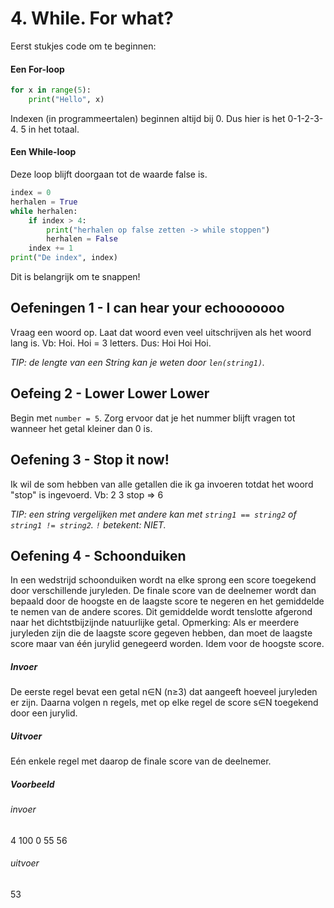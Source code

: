 # 4. While. For what?
Eerst stukjes code om te beginnen:

#### Een For-loop
```python
for x in range(5):
    print("Hello", x)
```
Indexen (in programmeertalen) beginnen altijd bij 0. Dus hier is het 0-1-2-3-4. 5 in het totaal.

#### Een While-loop
Deze loop blijft doorgaan tot de waarde false is.
```python
index = 0
herhalen = True
while herhalen:
    if index > 4:
        print("herhalen op false zetten -> while stoppen")
        herhalen = False
    index += 1
print("De index", index)
```
Dit is belangrijk om te snappen!

## Oefeningen 1 - I can hear your echooooooo
Vraag een woord op. Laat dat woord even veel uitschrijven als het woord lang is. Vb: Hoi. Hoi = 3 letters. Dus: Hoi Hoi Hoi.

*TIP: de lengte van een String kan je weten door `len(string1)`.*

## Oefeing 2 - Lower Lower Lower
Begin met `number = 5`. Zorg ervoor dat je het nummer blijft vragen tot wanneer het getal kleiner dan 0 is.

## Oefening 3 - Stop it now!
Ik wil de som hebben van alle getallen die ik ga invoeren totdat het woord "stop" is ingevoerd. Vb: 2 3 stop => 6

*TIP: een string vergelijken met andere kan met `string1 == string2` of `string1 != string2`. `!` betekent: NIET.*

## Oefening 4 - Schoonduiken
In een wedstrijd schoonduiken wordt na elke sprong een score toegekend door verschillende juryleden. De finale score van de deelnemer wordt dan bepaald door de hoogste en de laagste score te negeren en het gemiddelde te nemen van de andere scores. Dit gemiddelde wordt tenslotte afgerond naar het dichtstbijzijnde natuurlijke getal.
Opmerking: Als er meerdere juryleden zijn die de laagste score gegeven hebben, dan moet de laagste score maar van één jurylid genegeerd worden. Idem voor de hoogste score.

##### Invoer
De eerste regel bevat een getal n∈N
(n≥3) dat aangeeft hoeveel juryleden er zijn. Daarna volgen n regels, met op elke regel de score s∈N toegekend door een jurylid.
##### Uitvoer
Eén enkele regel met daarop de finale score van de deelnemer.
##### Voorbeeld
###### invoer 
4
100
0
55
56
###### uitvoer
53